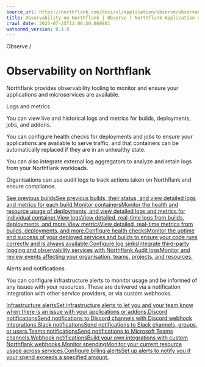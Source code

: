 ```yaml
---
source_url: https://northflank.com/docs/v1/application/observe/observability-on-northflank
title: Observability on Northflank | Observe | Northflank Application docs
crawl_date: 2025-07-25T12:06:50.060801
watsonmd_version: 0.1.0
---
```


Observe / 

# Observability on Northflank

Northflank provides observability tooling to monitor and ensure your applications and microservices are available.

Logs and metrics

You can view live and historical logs and metrics for builds, deployments, jobs, and addons.

You can configure health checks for deployments and jobs to ensure your applications are available to serve traffic, and that containers can be automatically replaced if they are in an unhealthy state.

You can also integrate external log aggregators to analyze and retain logs from your Northflank workloads.

Organisations can use audit logs to track actions taken on Northflank and ensure compliance.

[See previous buildsSee previous builds, their status, and view detailed logs and metrics for each build.](/docs/v1/application/observe/see-builds)[Monitor containersMonitor the health and resource usage of deployments, and view detailed logs and metrics for individual container.](/docs/v1/application/observe/monitor-containers)[View logsView detailed, real-time logs from builds, deployments, and more.](/docs/v1/application/observe/view-logs)[View metricsView detailed, real-time metrics from builds, deployments, and more.](/docs/v1/application/observe/view-metrics)[Configure health checksMonitor the uptime and success of your deployed services and builds to ensure your code runs correctly and is always available.](/docs/v1/application/observe/configure-health-checks)[Configure log sinksIntegrate third-party logging and observability services with Northflank.](/docs/v1/application/observe/configure-log-sinks)[Audit logsMonitor and review events affecting your organisation, teams, projects, and resources.](/docs/v1/application/observe/audit-logs)

Alerts and notifications

You can configure infrastructure alerts to monitor usage and be informed of any issues with your resources. These are delivered via a notification integration with other service providers, or via custom webhooks.

[Infrastructure alertsSet infrastructure alerts to let you and your team know when there is an issue with your applications or addons.](/docs/v1/application/observe/set-infrastructure-alerts)[Discord notificationsSend notifications to Discord channels with Discord webhook integrations.](/docs/v1/application/observe/configure-notification-integrations#discord-notifications)[Slack notificationsSend notifications to Slack channels, groups, or users.](/docs/v1/application/observe/configure-notification-integrations#slack-notifications)[Teams notificationsSend notifications to Microsoft Teams channels.](/docs/v1/application/observe/configure-notification-integrations#teams-notifications)[Webhook notificationsBuild your own integrations with custom Northflank webhooks.](/docs/v1/application/observe/configure-notification-integrations#webhook-notifications)[Monitor spendingMonitor your current resource usage across services.](/docs/v1/application/billing/monitor-spending)[Configure billing alertsSet up alerts to notify you if your spend exceeds a specified amount.](/docs/v1/application/billing/monitor-spending#set-up-billing-alerts)